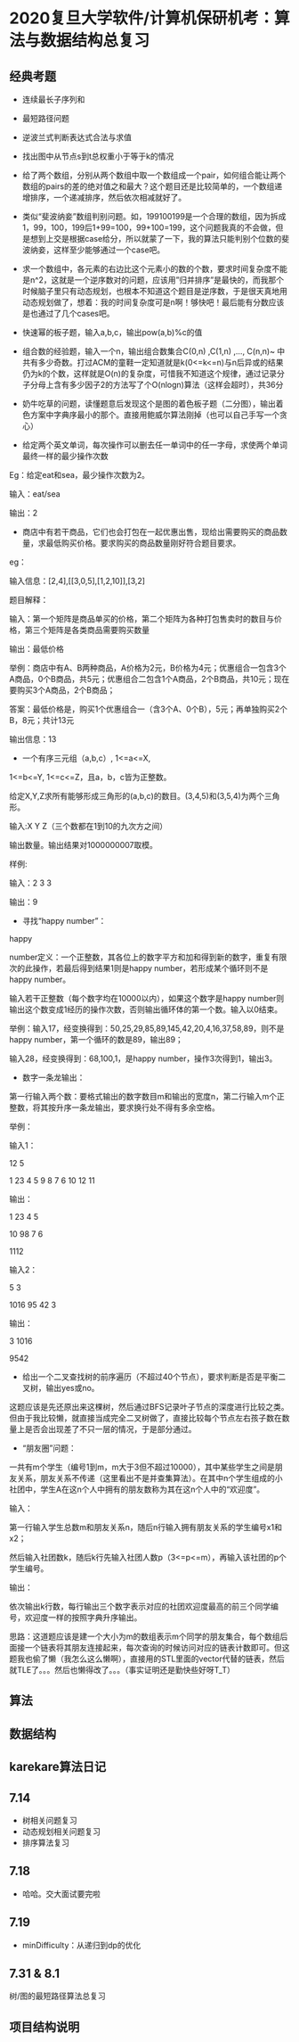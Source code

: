 # 2020复旦大学软件/计算机保研机考：算法与数据结构总复习

## 经典考题

- 连续最长子序列和
- 最短路径问题
- 逆波兰式判断表达式合法与求值
- 找出图中从节点s到t总权重小于等于k的情况
- 给了两个数组，分别从两个数组中取一个数组成一个pair，如何组合能让两个数组的pairs的差的绝对值之和最大？这个题目还是比较简单的，一个数组递增排序，一个递减排序，然后依次相减就好了。
- 类似“斐波纳妾”数组判别问题。如，199100199是一个合理的数组，因为拆成1，99，100，199后1+99=100，99+100=199，这个问题我真的不会做，但是想到上交是根据case给分，所以就蒙了一下，我的算法只能判别个位数的斐波纳妾，这样至少能够通过一个case吧。
- 求一个数组中，各元素的右边比这个元素小的数的个数，要求时间复杂度不能是n^2，这就是一个逆序数对的问题，应该用”归并排序”是最快的，而我那个时候脑子里只有动态规划，也根本不知道这个题目是逆序数，于是很天真地用动态规划做了，想着：我的时间复杂度可是n啊！够快吧！最后能有分数应该是也通过了几个cases吧。
- 快速幂的板子题，输入a,b,c，输出pow(a,b)%c的值
- 组合数的经验题，输入一个n，输出组合数集合C(0,n) ,C(1,n) ,..., C(n,n)~ 中共有多少奇数。打过ACM的童鞋一定知道就是k(0<=k<=n)与n后异或的结果仍为k的个数，这样就是O(n)的复杂度，可惜我不知道这个规律，通过记录分子分母上含有多少因子2的方法写了个O(nlogn)算法（这样会超时），共36分
- 奶牛吃草的问题，读懂题意后发现这个是图的着色板子题（二分图），输出着色方案中字典序最小的那个。直接用鲍威尔算法刚掉（也可以自己手写一个贪心）

- 给定两个英文单词，每次操作可以删去任一单词中的任一字母，求使两个单词最终一样的最少操作次数

Eg：给定eat和sea，最少操作次数为2。

输入：eat/sea

输出：2

- 商店中有若干商品，它们也会打包在一起优惠出售，现给出需要购买的商品数量，求最低购买价格。要求购买的商品数量刚好符合题目要求。

eg：

输入信息：[2,4],[[3,0,5],[1,2,10]],[3,2]

题目解释：

输入：第一个矩阵是商品单买的价格，第二个矩阵为各种打包售卖时的数目与价格，第三个矩阵是各类商品需要购买数量

输出：最低价格

举例：商店中有A、B两种商品，A价格为2元，B价格为4元；优惠组合一包含3个A商品，0个B商品，共5元；优惠组合二包含1个A商品，2个B商品，共10元；现在要购买3个A商品，2个B商品；

答案：最低价格是，购买1个优惠组合一（含3个A、0个B），5元；再单独购买2个B，8元；共计13元

输出信息：13

- 一个有序三元组（a,b,c）, 1<=a<=X,

1<=b<=Y, 1<=c<=Z，且a，b，c皆为正整数。

给定X,Y,Z求所有能够形成三角形的(a,b,c)的数目。(3,4,5)和(3,5,4)为两个三角形。

输入:X Y Z（三个数都在1到10的九次方之间）

输出数量。输出结果对1000000007取模。

样例:

输入：2 3 3

输出：9

- 寻找“happy number”：

happy

number定义：一个正整数，其各位上的数字平方和加和得到新的数字，重复有限次的此操作，若最后得到结果1则是happy number，若形成某个循环则不是happy number。

输入若干正整数（每个数字均在10000以内），如果这个数字是happy number则输出这个数变成1经历的操作次数，否则输出循环体的第一个数。输入以0结束。

举例：输入17，经变换得到：50,25,29,85,89,145,42,20,4,16,37,58,89，则不是happy number，第一个循环的数是89，输出89；

输入28，经变换得到：68,100,1，是happy number，操作3次得到1，输出3。

- 数字一条龙输出：

第一行输入两个数：要格式输出的数字数目m和输出的宽度n，第二行输入m个正整数，将其按升序一条龙输出，要求换行处不得有多余空格。

举例：

输入1：

12 5

1 23 4 5 9 8 7 6 10 12 11

输出：

1 23 4 5

10 98 7 6

1112

输入2：

5 3

1016 95 42 3

输出：

3 1016

9542

- 给出一个二叉查找树的前序遍历（不超过40个节点），要求判断是否是平衡二叉树，输出yes或no。

这题应该是先还原出来这棵树，然后通过BFS记录叶子节点的深度进行比较之类。但由于我比较懒，就直接当成完全二叉树做了，直接比较每个节点左右孩子数在数量上是否会出现差了不只一层的情况，于是部分通过。

- “朋友圈”问题：

一共有m个学生（编号1到m，m大于3但不超过10000），其中某些学生之间是朋友关系，朋友关系不传递（这里看出不是并查集算法）。在其中n个学生组成的小社团中，学生A在这n个人中拥有的朋友数称为其在这n个人中的“欢迎度”。

输入：

第一行输入学生总数m和朋友关系n，随后n行输入拥有朋友关系的学生编号x1和x2；

然后输入社团数k，随后k行先输入社团人数p（3<=p<=m），再输入该社团的p个学生编号。

输出：

依次输出k行数，每行输出三个数字表示对应的社团欢迎度最高的前三个同学编号，欢迎度一样的按照字典升序输出。

思路：这道题应该是建一个大小为m的数组表示m个同学的朋友集合，每个数组后面接一个链表将其朋友连接起来，每次查询的时候访问对应的链表计数即可。但这题我也偷了懒（我怎么这么懒啊），直接用的STL里面的vector代替的链表，然后就TLE了。。。然后也懒得改了。。。（事实证明还是勤快些好呀T_T）

## 算法




## 数据结构







## karekare算法日记

## 7.14

- 树相关问题复习
- 动态规划相关问题复习
- 排序算法复习

## 7.18

- 哈哈。交大面试要完啦

## 7.19

- minDifficulty：从递归到dp的优化

## 7.31 & 8.1

树/图的最短路径算法总复习

## 项目结构说明


